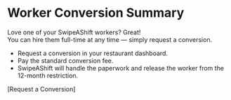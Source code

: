 # Worker Conversion Summary

Love one of your SwipeAShift workers? Great!  
You can hire them full-time at any time — simply request a conversion.

- Request a conversion in your restaurant dashboard.
- Pay the standard conversion fee.
- SwipeAShift will handle the paperwork and release the worker from the 12-month restriction.

[Request a Conversion]